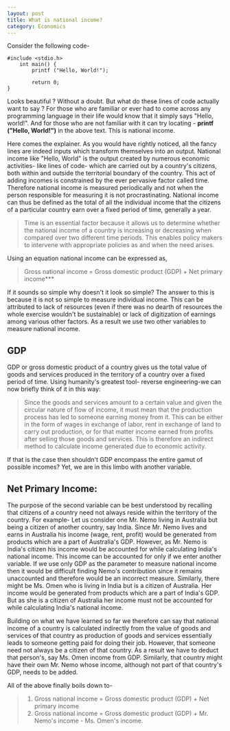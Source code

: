 ```yaml
---
layout: post
title: What is national income?
category: Economics
---
```

Consider the following code-
```
#include <stdio.h>
	int main() {
		printf ("Hello, World!");

        return 0;
}
```

Looks beautiful ? Without a doubt. But what do these lines of code actually want to say ? For those who are familiar or ever had to come across any programming language in their life would know that it simply says "Hello, world!".  And for those who are not familiar with it can try locating - **printf ("Hello, World!")** in the above text. This is national income.

Here comes the explainer. As you would have rightly noticed, all the fancy lines are indeed inputs which transform themselves into an output. National income like "Hello, World" is the output created by numerous economic activities-  like lines of code- which are carried out by a country's citizens, both within and outside the territorial boundary of the country. This act of adding incomes is constrained by the ever pervasive factor called time. Therefore national income is measured periodically and not when the person responsible for measuring it is not procrastinating. National income can thus be defined as the total of all the individual income that the citizens of a particular country earn over a fixed period of time, generally a year.<br>

>Time is an essential factor because it allows us to determine whether the national income of a country is increasing or decreasing when compared over two different time periods. This enables policy makers to intervene with appropriate policies as and when the need arises.

Using an equation national income can be expressed as,

> Gross national income = Gross domestic product (GDP) + Net primary income***

If it sounds so simple why doesn't it look so simple? The answer to this is because it is not so simple to measure individual income. This can be attributed to lack of resources (even if there was no dearth of resources the whole exercise wouldn't be sustainable) or lack of digitization of earnings among various other factors. As a result we use two other variables to measure national income.<br>

## GDP
GDP or gross domestic product of a country gives us the total value of goods and services produced in the territory of a country over a fixed period of time. Using humanity's greatest tool- reverse engineering-we can now briefly think of it in this way:
>Since the goods and services amount to a certain value and given the circular nature of flow of income, it must mean that the production process has led to someone earning money from it. This can be either in the form of wages in exchange of labor, rent in exchange of land to carry out production, or for that matter income earned from profits after selling those goods and services. This is therefore an indirect method to calculate income generated due to economic activity.

If that is the case then shouldn't GDP encompass the entire gamut of possible incomes? Yet, we are in this limbo with another variable. <br>

## Net Primary Income:
The purpose of the second variable can be best understood by recalling that citizens of a country need not always reside within the territory of the country. For example- Let us consider one Mr. Nemo living in Australia but being a citizen of another country, say India. Since Mr. Nemo lives and earns in Australia his income (wage, rent, profit) would be generated from products which are a part of Australia's GDP. However, as Mr. Nemo is India's citizen his income would be accounted for while calculating India's national income. This income can be accounted for only if we enter another variable. If we use only GDP as the parameter to measure national income then it would be difficult finding Nemo's contribution since it remains unaccounted and therefore would be an incorrect measure. Similarly, there might be Ms. Omen who is living in India but is a citizen of Australia. Her income would be generated from products which are a part of India's GDP. But as she is a citizen of Australia her income must not be accounted for while calculating India's national income.<br>

Building on what we have learned so far we therefore can say that national income of a country is calculated indirectly from the value of goods and services of that country as production of goods and services essentially leads to someone getting paid for doing their job. However, that someone need not always be a citizen of that country. As a result we have to deduct that person's, say Ms. Omen income from GDP. Similarly, that country might have their own Mr. Nemo whose income, although not part of that country's GDP, needs to be added.<br>

All of the above finally boils down to-
>1. Gross national income = Gross domestic product (GDP) + Net primary income
>2. Gross national income = Gross domestic product (GDP) + Mr. Nemo's income - Ms. Omen's income.


